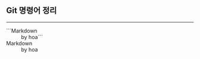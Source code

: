 ## Git 명령어 정리
---
 
<dl>
  <dt>```Markdown</dt>
  <dd>by hoa```</dd>
  
 
 
  <dt>Markdown</dt>
  <dd>by hoa</dd>
 </dl> 


